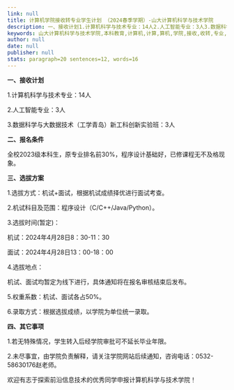 ```yaml
---
link: null
title: 计算机学院接收转专业学生计划 （2024春季学期）-山大计算机科学与技术学院
description: 一、接收计划1.计算机科学与技术专业：14人2.人工智能专业：3人3.数据科学与大数据技术（工学青岛）新工科创新实验班：3人二、报名条件全校2023级本科生，原专业排名前30%，程序设计基础好，已修课程无不及格现象。三、选拔方案1.选拔方式：机试+面试，根据机试成绩择优进行面试考查。2.机试科目及范围：程序设计（C/C++/Java/Python）。3.选拔时间(暂定)：机试：2024年4月28日 8：30-11：30面试：2024年4月28日 13：00-18：004...
keywords: 山大计算机科学与技术学院,本科教育,计算机,计算,算机,学院,接收,收转,专业,学生,生计,计划,2024,20,24,春季,学期
author: null
date: null
publisher: null
stats: paragraph=20 sentences=12, words=16
---
```

**一、接收计划**

1.计算机科学与技术专业：14人

2.人工智能专业：3人

3.数据科学与大数据技术（工学青岛）新工科创新实验班：3人

**二、报名条件**

全校2023级本科生，原专业排名前30%，程序设计基础好，已修课程无不及格现象。

**三、选拔方案**

1.选拔方式：机试+面试，根据机试成绩择优进行面试考查。

2.机试科目及范围：程序设计（C/C++/Java/Python）。

3.选拔时间(暂定)：

机试：2024年4月28日8：30-11：30

面试：2024年4月28日13：00-18：00

4.选拔地点：

机试、面试均暂定为线下进行，具体通知将在报名审核结束后发布。

5.权重系数：机试、面试各占50%。

6.录取方式：根据选拔成绩，以学院为单位统一录取。

**四、其它事项**

1.若无特殊情况，学生转入后经学院审批可不延长毕业年限。

2.未尽事宜，由学院负责解释，请关注学院网站后续通知，咨询电话：0532-58630176赵老师。

欢迎有志于探索前沿信息技术的优秀同学申报计算机科学与技术学院！
